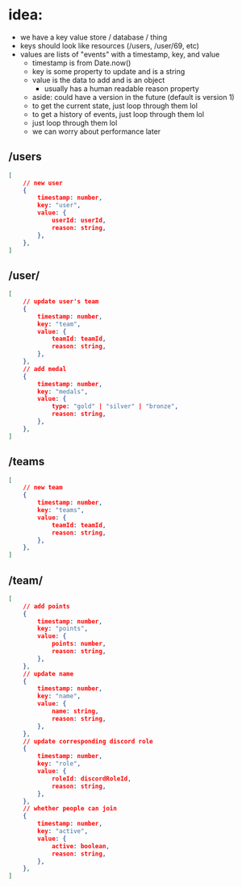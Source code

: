 # idea:
 - we have a key value store / database / thing
 - keys should look like resources (/users, /user/69, etc)
 - values are lists of "events" with a timestamp, key, and value
    - timestamp is from Date.now()
    - key is some property to update and is a string
    - value is the data to add and is an object
       - usually has a human readable reason property
    - aside: could have a version in the future (default is version 1)
    - to get the current state, just loop through them lol
    - to get a history of events, just loop through them lol
    - just loop through them lol
    - we can worry about performance later

## /users

```json
[
	// new user
	{
		timestamp: number,
		key: "user",
		value: {
			userId: userId,
			reason: string,
		},
	},
]
```

## /user/<userId>

```json
[
	// update user's team
	{
		timestamp: number,
		key: "team",
		value: {
			teamId: teamId,
			reason: string,
		},
	},
	// add medal
	{
		timestamp: number,
		key: "medals",
		value: {
			type: "gold" | "silver" | "bronze",
			reason: string,
		},
	},
]
```

## /teams

```json
[
	// new team
	{
		timestamp: number,
		key: "teams",
		value: {
			teamId: teamId,
			reason: string,
		},
	},
]
```

## /team/<teamId>

```json
[
	// add points
	{
		timestamp: number,
		key: "points",
		value: {
			points: number,
			reason: string,
		},
	},
	// update name
	{
		timestamp: number,
		key: "name",
		value: {
			name: string,
			reason: string,
		},
	},
	// update corresponding discord role
	{
		timestamp: number,
		key: "role",
		value: {
			roleId: discordRoleId,
			reason: string,
		},
	},
	// whether people can join
	{
		timestamp: number,
		key: "active",
		value: {
			active: boolean,
			reason: string,
		},
	},
]
```
